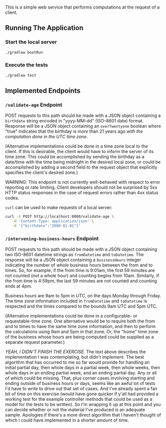 This is a simple web service that performs computations at the request
of a client.




## Running The Application
### Start the local server
```bash
./gradlew bootRun
```

### Execute the tests
```bash
./gradlew test
```

## Implemented Endpoints

### `/validate-age` Endpoint

POST requests to this path should be made with a JSON object
containing a `birthdate` string encoded in "yyyy-MM-dd" (ISO-8601
date) format.  Response will be a JSON object containing an
`overTwentyone` boolean where "true" indicates that the birthday is
_more_ than 21 years ago _with the computation done in the UTC time
zone_.

(Alternative implementations could be done in a time zone local to the
client.  If this is desirable, the client would have to inform the
server of its time zone.  This could be accomplished by sending the
birthday as a date/time with the time being midnight in the desired
local zone, or could be accomplished by adding a second field to the
request object that explicitly specifies the client's desired zone.)

WARNING:  This endpoint is not currently well-behaved with respect to
error reporting or rate limiting.  Client developers should not be
surprised by 5xx HTTP status responses in the case of request errors
rather than 4xx status codes.

`curl` can be used to make requests of a local server:

```bash
curl -X POST http://localhost:8080/validate-age \
   -H 'Content-Type: application/json' \
   -d '{"birthdate":"2000-01-01"}'
```

### `/intervening-business-hours` Endpoint

POST requests to this path should be made with a JSON object
containing two ISO-8601 datetime strings as `fromDatetime` and
`toDatetime`.  The response will be a JSON object containing a
`businessHours` integer indicating the number of _whole_ business
hours between the from and to times.  So, for example, if the from
time is 9:01am, the first 59 minutes are not counted (not a whole
hour) and counting begins from 10am.  Similarly, if the from time is
4:59pm, the last 59 minutes are not counted and counting ends at 4pm.

Business hours are 9am to 5pm _in UTC_, on the days Monday through
Friday.  The time zone information included in `fromDatetime` and
`toDatetime` is respected and the times compared to the bounds 9am UTC
and 5pm UTC.

(Alternative implementations could be done in a configurable- or
requestable-time zone.  One alternative would be to require both the
from and to times to have the same time zone information, and then to
perform the calculations using 9am and 5pm in that zone.  Or, the
"home" time zone of the business whose hours are being computed could
be supplied as a separate request parameter.)


*YEAH, I DIDN'T FINISH THE EXERCISE.*  The text above describes the
implementation I was contemplating, but didn't implement.  The best
algorithm that has occurred to me so far would provide for handling an
initial partial day, then whole days in a partial week, then whole
weeks, then whole days in an ending partial week, and an ending
partial day.  Any or all of which could be missing.  That, plus corner
cases involving starting and ending outside of business hours or days,
seems like an awful lot of tests I'd have to write to drive out that
set of cases.  And I've already spent a fair bit of time on this
exercise (would have gone quicker if y'all had provided a working
test for the example controller methods that could be used as a model
for the tests to be written).  So I'm wrapping it up at this point and
you can decide whether or not the material I've produced is an
adequate sample.  Apologies if there's a more direct algorithm that I
haven't thought of which I could have implemented in a shorter
amount of time.
